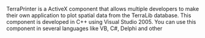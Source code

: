 TerraPrinter is a ActiveX component that allows multiple developers to make their own application to plot spatial data from the TerraLib database.
This component is developed in C++ using Visual Studio 2005. You can use this component in several languages like VB, C#, Delphi and other